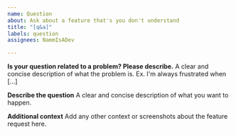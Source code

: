 ```yaml
---
name: Question
about: Ask about a feature that's you don't understand
title: "[q&a]"
labels: question
assignees: NammIsADev

---
```


**Is your question related to a problem? Please describe.**
A clear and concise description of what the problem is. Ex. I'm always frustrated when [...]

**Describe the question**
A clear and concise description of what you want to happen.

**Additional context**
Add any other context or screenshots about the feature request here.
